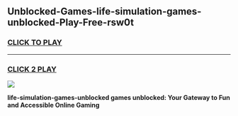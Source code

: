 
## Unblocked-Games-life-simulation-games-unblocked-Play-Free-rsw0t
<h3>
<a href="https://premium76.site?title=life-simulation-games-unblocked&ref=09A">CLICK TO PLAY</a></h3>
<hr>

<h3>
<a href="https://premium76.site?title=life-simulation-games-unblocked&ref=09A">CLICK 2 PLAY</a>
  
</h3>

<a href="https://premium76.site?title=life-simulation-games-unblocked&ref=09A"><img src="https://clearcache.store/games.png"></a>


**life-simulation-games-unblocked games unblocked: Your Gateway to Fun and Accessible Online Gaming**
